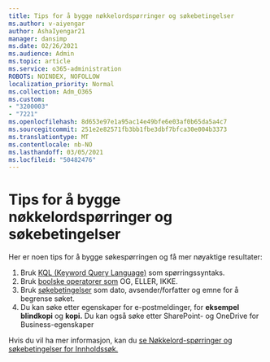 ```yaml
---
title: Tips for å bygge nøkkelordspørringer og søkebetingelser
ms.author: v-aiyengar
author: AshaIyengar21
manager: dansimp
ms.date: 02/26/2021
ms.audience: Admin
ms.topic: article
ms.service: o365-administration
ROBOTS: NOINDEX, NOFOLLOW
localization_priority: Normal
ms.collection: Adm_O365
ms.custom:
- "3200003"
- "7221"
ms.openlocfilehash: 8d653e97e1a95ac14e49bfe6e03af0b65da5a4c7
ms.sourcegitcommit: 251e2e82571fb3bb1fbe3dbf7bfca30e004b3373
ms.translationtype: MT
ms.contentlocale: nb-NO
ms.lasthandoff: 03/05/2021
ms.locfileid: "50482476"
---
```

# <a name="tips-for-building-keyword-queries-and-search-conditions"></a>Tips for å bygge nøkkelordspørringer og søkebetingelser

Her er noen tips for å bygge søkespørringen og få mer nøyaktige resultater:

1. Bruk [KQL (Keyword Query Language)](https://go.microsoft.com/fwlink/?linkid=2101591) som spørringssyntaks.
1. Bruk [boolske operatorer som](https://go.microsoft.com/fwlink/?linkid=2101592) OG, ELLER, IKKE.
1. Bruk [søkebetingelser](https://go.microsoft.com/fwlink/?linkid=2102410) som dato, avsender/forfatter og emne for å begrense søket.
1. Du kan søke etter egenskaper for e-postmeldinger, for **eksempel blindkopi** og **kopi.** Du kan også søke etter SharePoint- og OneDrive for Business-egenskaper

Hvis du vil ha mer informasjon, kan du [se Nøkkelord-spørringer og søkebetingelser for Innholdssøk.](https://go.microsoft.com/fwlink/?linkid=2102411)
